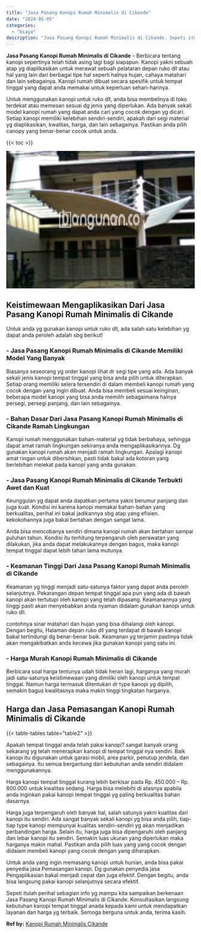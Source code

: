 ```yaml
---
title: "Jasa Pasang Kanopi Rumah Minimalis di Cikande"
date: "2024-05-05"
categories: 
  - "biaya"
description: "Jasa Pasang Kanopi Rumah Minimalis di Cikande. Sepeti itulah perihal sebagian info yg mampu kita sampaikan berkenaan Jasa Pasang Kanopi Rumah Minimalis di Ci..."
---
```


**Jasa Pasang Kanopi Rumah Minimalis di Cikande** – Berbicara tentang kanopi sepertinya telah tidak asing lagi bagi siapapun. Kanopi yakni sebuah atap yg diaplikasikan untuk merawat sebuah pelataran depan ruko dll atau hal yang lain dari berbagai tipe hal seperti halnya hujan, cahaya matahari dan lain sebagainya. Kanopi rumah dibuat secara spesifik untuk tempat tinggal yang dapat anda memakai untuk keperluan sehari-harinya.

Untuk menggunakan kanopi untuk ruko dll, anda bisa membelinya di toko terdekat atau memesan sesuai dg jenis yang diperlukan. Ada banyak sekali model kanopi rumah yang dapat anda cari yang cocok dengan yg dicari. Setiap kanopi memiliki kelebihan sendiri-sendiri, apakah dari segi material yg diaplikasikan, kwalitas, harga, dan lain sebagainya. Pastikan anda pilih canopy yang benar-benar cocok untuk anda.

{{< toc >}}

![Jasa Pasang Kanopi Rumah Minimalis di Cikande](/images/harga-kanopi-minimalis-03.png)

## Keistimewaan Mengaplikasikan Dari Jasa Pasang Kanopi Rumah Minimalis di Cikande

Untuk anda yg gunakan kanopi untuk ruko dll, ada salah satu kelebihan yg dapat anda peroleh adalah sbg berikut!

### \- Jasa Pasang Kanopi Rumah Minimalis di Cikande Memiliki Model Yang Banyak

Biasanya seseorang yg order kanopi lihat dr segi tipe yang ada. Ada banyak sekali jenis kanopi tempat tinggal yang bisa anda pilih untuk diterapkan. Setiap orang memiliki selera tersendiri di dalam membeli kanopi rumah yang cocok dengan yang ingin dibuat. Anda bisa membeli sesuai keinginan, beberapa model kanopi yang bisa anda memilih sebagaimana halnya persegi, persegi panjang, dan lain sebagainya.

### \- Bahan Dasar Dari Jasa Pasang Kanopi Rumah Minimalis di Cikande Ramah Lingkungan

Kanopi rumah menggunakan bahan-material yg tidak berbahaya, sehingga dapat amat ramah lingkungan sekiranya anda mengaplikasikannya. Dg gunakan kanopi rumah akan menjadi ramah lingkungan. Apalagi kanopi amat ringan untuk dibersihkan, pasti tidak bakal ada kotoran yang berlebihan melekat pada kanopi yang anda gunakan.

### \- Jasa Pasang Kanopi Rumah Minimalis di Cikande Terbukti Awet dan Kuat

Keunggulan yg dapat anda dapatkan pertama yakni berumur panjang dan juga kuat. Kondisi ini karena kanopi memakai bahan-bahan yang berkualitas, perihal ini bakal jadikannya sbg atap yang efisien. kekokohannya juga bakal bertahan dengan sangat lama.

Anda bisa mencobanya sendiri dimana kanopi rumah akan bertahan sampai puluhan tahun. Kondisi itu terhitung terpengaruh oleh perawatan yang dilakukan, jika anda dapat melakukannya dengan bagus, maka kanopi tempat tinggal dapat lebih tahan lama mutunya.

### \- Keamanan Tinggi Dari Jasa Pasang Kanopi Rumah Minimalis di Cikande

Keamanan yg tinggi menjadi satu-satunya faktor yang dapat anda peroleh selanjutnya. Pekarangan depan tempat tinggal apa pun yang ada di bawah kanopi akan tertutupi oleh kanopi yang telah dipasang. Keamanannya yang tinggi pasti akan menyebabkan anda nyaman didalam gunakan kanopi untuk ruko dll.

contohnya sinar matahari dan hujan yang bisa dihalangi oleh kanopi. Dengan begitu, Halaman depan ruko dll yang terdapat di bawah kanopi bakal terlindungi dg benar-benar baik. Keamanan yg terjamin pastinya tidak akan mengakibatkan anda kecewa jika gunakan kanopi yang satu ini.

### \- Harga Murah Kanopi Rumah Minimalis di Cikande

Berbicara soal harga tentunya udah tidak heran lagi, harganya yang murah jadi satu-satunya keistimewaan yang dimiliki oleh kanopi untuk tempat tinggal. Namun harga termasuk ditentukan dr type kanopi yg dipilih, semakin bagus kwalitasnya maka makin tinggi tingkatan harganya.

## Harga dan Jasa Pemasangan Kanopi Rumah Minimalis di Cikande

{{< table-tables table="table2" >}}

Apakah tempat tinggal anda telah pakai kanopi? sangat banyak orang sekarang yg telah menerapkan kanopi di tempat tinggal nya sendiri. Baik kanopi itu digunakan untuk garasi mobil, area parkir, penutup jendela, dan sebagainya. Itu semua bergantung dari kebutuhan anda sendiri didalam menggunakannya.

Harga kanopi tempat tinggal kurang lebih berkisar pada Rp. 450.000 – Rp. 800.000 untuk kwalitas sedang. Harga bisa melebihi di atasnya apabila anda inginkan pakai kanopi tempat tinggal yg paling berkualitas bahan dasarnya.

Harga juga terpengaruh oleh banyak hal, salah satunya yakni kualitas dari kanopi itu sendiri. Ada sangat banyak sekali kanopi yg bisa anda pilih, tiap-tiap type kanopi mempunyai kualitas sendiri-sendiri yg akan menjadikan perbandingan harga. Selain itu, harga juga bisa dipengaruhi oleh panjang dan lebar kanopi itu sendiri. Semakin luas ukuran yang diperlukan maka harganya makin mahal. Pastikan anda pilih luas yang yang cocok dengan didalam membeli kanopi yang cocok dengan yang diharapkan.

Untuk anda yang ingin memasang kanopi untuk hunian, anda bisa pakai penyedia jasa Pemasangan kanopi. Dg gunakan penyedia jasa Pengaplikasian bakal menjadi cepat dan juga efektif. Dengan begitu, anda bisa langsung pakai kanopi selanjutnya secara efektif.

Sepeti itulah perihal sebagian info yg mampu kita sampaikan berkenaan Jasa Pasang Kanopi Rumah Minimalis di Cikande. Konsultasikan langsung kebutuhan kanopi tempat tinggal anada kepada kami untuk mendapatkan layanan dan harga yg terbaik. Semoga berguna untuk anda, terima kasih.

**Ref by:**  [Kanopi Rumah Minimalis Cikande](https://id.wikipedia.org/wiki/Kanopi)
